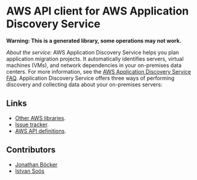 # AWS API client for AWS Application Discovery Service

**Warning: This is a generated library, some operations may not work.**

*About the service:*
AWS Application Discovery Service helps you plan application migration
projects. It automatically identifies servers, virtual machines (VMs), and
network dependencies in your on-premises data centers. For more information,
see the <a href="http://aws.amazon.com/application-discovery/faqs/">AWS
Application Discovery Service FAQ</a>. Application Discovery Service offers
three ways of performing discovery and collecting data about your
on-premises servers:

## Links

- [Other AWS libraries](https://github.com/agilord/aws_client/tree/master/generated).
- [Issue tracker](https://github.com/agilord/aws_client/issues).
- [AWS API definitions](https://github.com/aws/aws-sdk-js/tree/master/apis).

## Contributors

- [Jonathan Böcker](https://github.com/Schwusch)
- [Istvan Soós](https://github.com/isoos)


